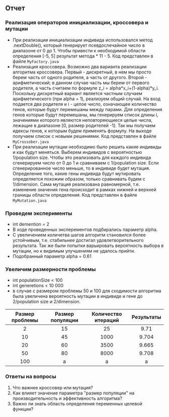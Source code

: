 ## Отчет
### Реализация операторов инициализации, кроссовера и мутации
  * При реализации инициализации индивида использовался метод .nextDouble(), который генерирует псевдослечайное число в диапазоне от 0 до 1. Чтобы привести к необходимой области определения [-5, 5] результат метода * 11 - 5. Код представлен в файле `MyFactory.java`
  * Реализация кроссовера. Возможно два варианта реализации алгоритма кроссовера. Первый - дискретный, в нем мы просто берем часть от одного родителя, а часть от другого. Второй - арифметический; в данном случае часть мы берем от первого родителя, а часть считаем по формуле z_i = alpha*x_i+(1-alpha)*y_i. Поскольку дискретный вариант является частным случаем арифметического (при alpha = 1), реализуем общий случай. На вход подается два родителя и i - целое число, означающее количество генов, которые будут перемешаны между парами. Для определения генов которые будут перемешаны, мы генерируем список длины i, значениями которого являются неповторяющиеся целые числа, лежащие в диапазоне [0, размер родителей -1]. Так мы получаем идексы генов, к которым будем применять формулу. На выходе получаем список с новыми решениями. Код представлен в файле `MyCrossober.java`
  * При реализации мутации необходимо было решить какие индивиды и как будут меняться. Выберем индивидов с вероятностью 1/population size. Чтобы это реализовать для каждого индивида сгенерируем число от 0 до 1 и сравниваем с 1/population size. Если сгенерированное число меньше, то в индивиде будет мутация. Определение того, какие гены индивида будут мутировать определяется похожим образом, только сравнивать будем с 1/dimension. Сама мутация реализована равномерной, т.е. изменение значения гена происходит в рамках нижней и верхней границы области определения. Код представлен в файле `MyMutation.java`
### Проведем эксперименты
  * int demention = 2
  * В ходе проведенных эксперементов подбирались параметр alpha.
  * С увеличением количетва шагов алгоритм становился более устойчивым, т.е. стабильнее достигал удовлетворительного результата. Так же были попытки варьировать вероятность выбора в мутации, но к видимым улучшениям не удалось прийти.
  * Подобранный параметр alpha = 0.61
### Увеличим размерности проблемы
  * int populationSize < 100
  * int generetions < 10 000
  * в случае с размером проблемы 50 и 100 для сходимости алгоритма была увеличена вероятность мутации в индивиде и гене до 2/population size и 2/dimension.

| Размер проблемы | Размер популяции | Количество итераций | Результаты |
|:---------------:|:----------------:| :------------------:|:---------: |
| 2               | 15               | 25                  | 9.71       | 
| 10              | 45               | 1000                | 9.704      |
| 20              | 60               | 3500                | 9.665      |
| 50              | 80               | 8000                | 9.708      |
| 100             | a|a |a |

### Ответы на вопросы
1. Что важнее кроссовер или мутация?
2. Как влияет значение параметра "размер популяции" на производительность и эффективность алгоритма?
3. Важно ли знать область определения переменных целевой функции?

